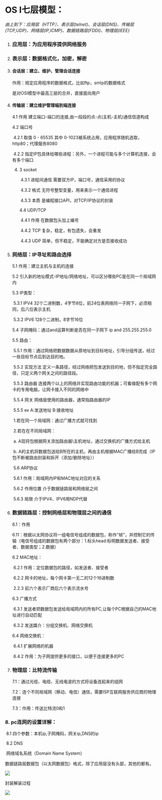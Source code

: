 # **OS I七层模型：**

*由上到下：应用层（HTTP）、表示层(telnet)、会话层(DNS)、传输层(TCP,UDP)、网络层(IP,ICMP)、数据链路层(FDDI)、物理层(IEEE)*

1. ### 应用层：为应用程序提供网络服务

2. ### 表示层：数据格式化，加密，解密

3. #### **会话层：建立、维护、管理会话连接**

   作用：规定应用程序的数据格式，比如ftp，smtp的数据格式

   是对OSI模型中最高三层的合并，直接面向用户

4. #### **传输层：建立维护管理端到端连接**

   4.1 作用 建立端口-端口的连接,由一段段的点-点(主机-主机)通信信道构成

   4.2 端口号

   ​	4.2.1 取值 0 - 65535 其中 0-1023被系统占用，应用程序随机选取，http80；代理服务8080

   ​	4.2.2 指定IP包具体给哪些进程：另外，一个进程可能与多个计算机连接，会有多个端口

   4. 3 socket

      ​	4.3.1 进程间通信 需要双方IP，端口号，通信采用的协议

      ​	4.3.2 格式 无符号整型变量，用来表示一个通信进程

      ​	4.3.3 本质 是编程接口API，对TCP/IP协议的封装

      4.4 UDP/TCP

      ​	4.4.1 作用 在数据包头加上编号

      ​	4.4.2 TCP 复杂，稳定，有包遗失，会重发

      ​	4.4.3 UDP 简单，但不稳定，不能确定对方是否接收成功

5. ### 网络层：IP寻址和路由选择

   5.1 作用：建立主机与主机的连接

   5.2 引入新的地址模式-IP地址/网络地址，可以区分哪些PC是在同一个局域网内

   5.3 IP类型：

   ​	5.3.1 IPV4 32个二进制数，4字节8位，前24位表网络同一子网下，必须相同，后八位表示主机

   ​	5.3.2 IPV6 128个二进制，8字节16位

   5.4 子网掩码：通过and运算判断是否在同一子网下 ip and 255.255.255.0

   5.5 路由：

   ​	5.5.1 作用：通过网络把数据数据从原地址到目标地址，引导分组传送，经过一些目标节点后到达目的地。

   ​	5.5.2 实现方法 定义一条路径，经过网络把包发送到目的地，但不指定完全路径，只定义两个网关之间的路径段。

   ​	5.5.3 路由器 连接两个以上的网络并实现路由功能的机器；可看做配有多个网卡的专用电脑，让网卡接入不同的网络中

   ​	5.5.4 网关 网络层使用的路由器，通常指路由器的IP

   ​	5.5.5 ex A:发送地址 B:接收地址

   ​		1.若在同一个局域网：通过广播方式就可找到

   ​		2.若在在不同局域网：

   ​			a. A现将包根据网关添加路由器\主机地址，通过交换机的广播方式给主机

   ​			b. A的主机将数据包送给B所在的主机，再由主机根据MAC广播给B完成（IP包不断被路由封装和拆开（添加/删除地址））

   ​	5.6 ARP协议

   ​		5.6.1 作用：局域网内IP和MAC地址对应的关系

   ​		5.6.2 作用位置 介于数据链路层和网络层之间

   ​		5.6.3 局限 介于IPV4、IPV6用NDP代替

6. ### 数据链路层：控制网络层和物理层之间的通信

   6.1：作用

   ​	6.11：根据以太网协议将一组电信号组成的数据包，称作"帧"，并控制它的传输（电信号组成的数据包有两个部分：1.标头head:标明数据发送者、接受者、数据类型；2.数据）

   6.2 MAC地址：

   ​	6.2.1 作用：定位数据包的路径，如发送者、接受者

   ​	6.2.2 网卡的地址，每个网卡第一无二的12个16进制数

   ​	2.2.3 前六个表示厂商后六个表示流水号

   6.3 广播方式

   ​	6.3.1 发送者把数据包发送给局域网内的所有PC,让每个PC根据自己的MAC地址进行自动匹配

   ​	6.3.2 发送媒介：分组交换机、网络交换机

   6.4 网络交换机：

   ​	6.4.1 扩展网络的机器

   ​	6.4.2 作用：为子网提供更多的接口，以便于连接更多的PC

7. ### 物理层：比特流传输

   7.1：通过光缆、电缆、无线电波的方式将设备连起来的组网

   7.2：连个不同局域网（移动、电信）通信，需要ISP互联网服务供应商的物理连接

   7.3：作用：传送比特流0和1

###     8. pc连网的设置详解：

​		8.1 四个参数：本机ip,子网掩码，网关ip,DNS的ip

​		8.2 DNS

​			网络域名系统（Domain Name System）

​	数据链路层数据包（以太网数据包）格式，除了应用层没有头部，其他的都有。

![](https://github.com/TRUEGRAY/knowledge-of-front-web/blob/master/others/%E6%95%B0%E6%8D%AE%E5%8C%85.png?raw=true)

封装解装过程

![](https://github.com/TRUEGRAY/knowledge-of-front-web/blob/master/others/%E5%B0%81%E8%A3%85%E8%A7%A3%E8%A3%85.png?raw=true)
